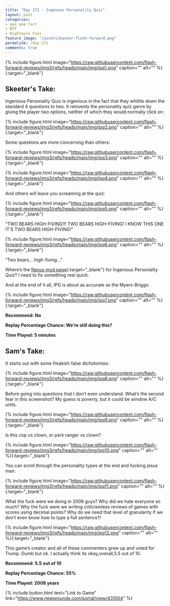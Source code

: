 ```yaml
---
title: "Day 272 - Ingenous Personality Quiz"
layout: post
categories:
- pee pee fart
- WTF
- Nightmare Fuel
feature_image: "/assets/banner-flash-forward.png"
permalink: /day-272
comments: true
---
```


{% include figure.html image="https://raw.githubusercontent.com/flash-forward-reviews/img3/refs/heads/main/img/ipq1.png" caption="" alt="" %}{:target="_blank"}
 
## Skeeter's Take:

Ingenious Personality Quiz is ingenious in the fact that they whittle down the standard 4 questions to two. It reinvents the personality quiz genre by giving the player two options, neither of which they would normally click on: 

{% include figure.html image="https://raw.githubusercontent.com/flash-forward-reviews/img3/refs/heads/main/img/ipq2.png" caption="" alt="" %}{:target="_blank"}

Some questions are more concerning than others:

{% include figure.html image="https://raw.githubusercontent.com/flash-forward-reviews/img3/refs/heads/main/img/ipq3.png" caption="" alt="" %}{:target="_blank"}

{% include figure.html image="https://raw.githubusercontent.com/flash-forward-reviews/img3/refs/heads/main/img/ipq4.png" caption="" alt="" %}{:target="_blank"}

And others will leave you screaming at the quiz: 

{% include figure.html image="https://raw.githubusercontent.com/flash-forward-reviews/img3/refs/heads/main/img/ipq5.png" caption="" alt="" %}{:target="_blank"}

“TWO BEARS HIGH-FIVING!!! TWO BEARS HIGH-FIVING! I KNOW THIS ONE IT’S TWO BEARS HIGH-FIVING!”

{% include figure.html image="https://raw.githubusercontent.com/flash-forward-reviews/img3/refs/heads/main/img/ipq6.png" caption="" alt="" %}{:target="_blank"}

“Two bears… high-fiving…” 

Where’s the [Nexus mod page](https://www.nexusmods.com/newvegas/mods/84021){:target="_blank"} for Ingenious Personality Quiz? I need to fix something real quick. 

And at the end of it all, IPG is about as accurate as the Myers-Briggs:

{% include figure.html image="https://raw.githubusercontent.com/flash-forward-reviews/img3/refs/heads/main/img/ipq7.png" caption="" alt="" %}{:target="_blank"}

**Recommend: No**

**Replay Percentage Chance: We’re still doing this?**

**Time Played: 5 minutes**

## Sam's Take:

It starts out with some freakish false dichotomies:

{% include figure.html image="https://raw.githubusercontent.com/flash-forward-reviews/img3/refs/heads/main/img/ipq8.png" caption="" alt="" %}{:target="_blank"}

Before going into questions that I don’t even understand. What’s the second fear in this screenshot? My guess is poverty, but it could be window A/C units.

{% include figure.html image="https://raw.githubusercontent.com/flash-forward-reviews/img3/refs/heads/main/img/ipq9.png" caption="" alt="" %}{:target="_blank"}

Is this cop vs clown, or park ranger vs clown?

{% include figure.html image="https://raw.githubusercontent.com/flash-forward-reviews/img3/refs/heads/main/img/ipq10.png" caption="" alt="" %}{:target="_blank"}

You can scroll through the personality types at the end and fucking jesus man:

{% include figure.html image="https://raw.githubusercontent.com/flash-forward-reviews/img3/refs/heads/main/img/ipq11.png" caption="" alt="" %}{:target="_blank"}

What the fuck were we doing in 2008 guys? Why did we hate everyone so much? Why the fuck were we writing criticismless reviews of games with scores using decimal points? Why do we need that level of granularity if we don’t even know how to type a full sentence?!

{% include figure.html image="https://raw.githubusercontent.com/flash-forward-reviews/img3/refs/heads/main/img/ipq12.png" caption="" alt="" %}{:target="_blank"}

This game’s creator and all of these commenters grew up and voted for Trump. Dumb but ok. I actually think its okay,overall,5.5 out of 10.

**Recommend: 5.5 out of 10**

**Replay Percentage Chance: 55%**

**Time Played: 2008 years**

{% include button.html text="Link to Game" link="https://www.newgrounds.com/portal/view/431004" %}